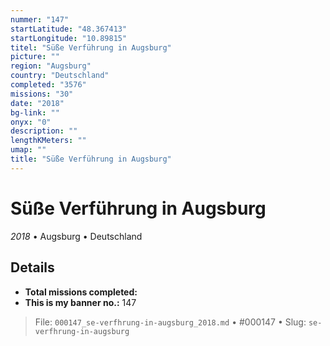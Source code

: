 ```yaml
---
nummer: "147"
startLatitude: "48.367413"
startLongitude: "10.89815"
titel: "Süße Verführung in Augsburg"
picture: ""
region: "Augsburg"
country: "Deutschland"
completed: "3576"
missions: "30"
date: "2018"
bg-link: ""
onyx: "0"
description: ""
lengthKMeters: ""
umap: ""
title: "Süße Verführung in Augsburg"
---
```

# Süße Verführung in Augsburg

*2018* • Augsburg • Deutschland



## Details


- **Total missions completed:** 
- **This is my banner no.:** 147





> File: `000147_se-verfhrung-in-augsburg_2018.md` • #000147 • Slug: `se-verfhrung-in-augsburg`
